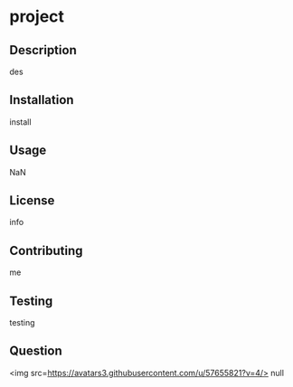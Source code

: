 # project
## Description
des
## Installation
install
## Usage
NaN
## License
info
## Contributing
me
## Testing
testing
## Question
<img src=https://avatars3.githubusercontent.com/u/57655821?v=4/>
null